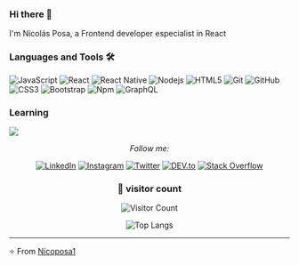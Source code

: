 ### Hi there 👋

I'm Nicolás Posa, a Frontend developer especialist in React

### Languages and Tools 🛠 

![JavaScript](https://img.shields.io/badge/-JavaScript-%23F7DF1C?style=flat-square&logo=javascript&logoColor=000000&labelColor=%23F7DF1C&color=%23FFCE5A)
![React](https://img.shields.io/badge/-React-61DAFB?style=flat-square&logo=react&logoColor=ffffff)
![React Native](https://img.shields.io/badge/React_Native-282C34?logo=react&logoColor=61DAFB)
![Nodejs](https://img.shields.io/badge/-Nodejs-339933?style=flat-square&logo=Node.js&logoColor=ffffff)
![HTML5](https://img.shields.io/badge/-HTML5-%23E44D27?style=flat-square&logo=html5&logoColor=ffffff)
![Git](https://img.shields.io/badge/-Git-%23F05032?style=flat-square&logo=git&logoColor=%23ffffff)
![GitHub](https://img.shields.io/badge/-GitHub-181717?style=flat-square&logo=github)
![CSS3](https://img.shields.io/badge/-CSS3-%231572B6?style=flat-square&logo=css3)
![Bootstrap](https://img.shields.io/badge/-Bootstrap-563D7C?style=flat-square&logo=Bootstrap)
![Npm](https://img.shields.io/badge/-npm-CB3837?style=flat-square&logo=npm)
![GraphQL](https://img.shields.io/badge/-GraphQL-E10098?style=flat-square&logo=graphql)

### Learning

<a href="https://www.python.org/" title="Python"><img src="icons/python.png" /></a>


<div align="center">

<i>Follow me:</i><br>

<a href="https://www.linkedin.com/in/nicolasposa/" target="_blank"><img src="https://img.shields.io/badge/LinkedIn-%230077B5.svg?&style=flat-square&logo=linkedin&logoColor=white" alt="LinkedIn"></a>
<a href="https://www.instagram.com/nicoposa1/" target="_blank"><img src="https://img.shields.io/badge/Instagram-%23E4405F.svg?&style=flat-square&logo=instagram&logoColor=white" alt="Instagram"></a>
<a href="https://twitter.com/nicoposa1" target="_blank"><img src="https://img.shields.io/twitter/url?style=social&url=https%3A%2F%2Ftwitter.com%2Fnicoposa1" alt="Twitter"></a>
<a href="https://dev.to/nicoposa1" target="_blank"><img src="https://img.shields.io/badge/DEV-%230A0A0A.svg?&style=flat-square&logo=DEV.to&logoColor=white" alt="DEV.to"></a>
<a href="https://stackoverflow.com/users/12422314/nicoposa1" target="_blank"><img alt="Stack Overflow" src="https://img.shields.io/badge/-Stack%20Overflow-FE7A16?style=flat-square&logo=Stack-Overflow&logoColor=white"></a>

</div>

<div align="center" >

### 👀 visitor count
![Visitor Count](https://profile-counter.glitch.me/Nicoposa1/count.svg)
  
![Top Langs](https://github-readme-stats.vercel.app/api/top-langs/?username=Nicoposa1&layout=compact)
 
</div>

---
⭐️ From [Nicoposa1](https://github.com/Nicoposa1)

<!--
**Nicoposa1/Nicoposa1** is a ✨ _special_ ✨ repository because its `README.md` (this file) appears on your GitHub profile.

Here are some ideas to get you started:

- 🔭 I’m currently working on ...
- 🌱 I’m currently learning ...
- 👯 I’m looking to collaborate on ...
- 🤔 I’m looking for help with ...
- 💬 Ask me about ...
- 📫 How to reach me: ...
- 😄 Pronouns: ...
- ⚡ Fun fact: ...
-->
